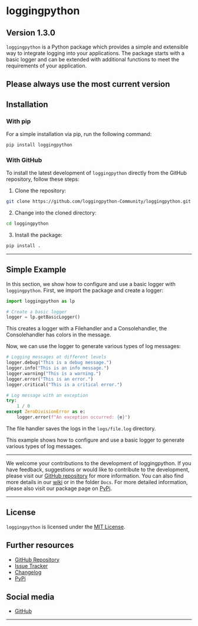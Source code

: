# loggingpython
## Version 1.3.0

`loggingpython` is a Python package which provides a simple and extensible way to integrate logging into your applications. The package starts with a basic logger and can be extended with additional functions to meet the requirements of your application.

Please always use the most current version
---

## Installation

### With pip

For a simple installation via pip, run the following command:
``` bash
pip install loggingpython
```

### With GitHub

To install the latest development of `loggingpython` directly from the GitHub repository, follow these steps:

1. Clone the repository:
``` bash
git clone https://github.com/loggingpython-Community/loggingpython.git
```

2. Change into the cloned directory:
``` bash
cd loggingpython
```

3. Install the package:
``` bash
pip install .
```

---

## Simple Example

In this section, we show how to configure and use a basic logger with `loggingpython`. First, we import the package and create a logger:
``` python
import loggingpython as lp

# Create a basic logger
logger = lp.getBasicLogger()
```

This creates a logger with a Filehandler and a Consolehandler, the Consolehandler has colors in the message.

Now, we can use the logger to generate various types of log messages:

``` python
# Logging messages at different levels
logger.debug("This is a debug message.")
logger.info("This is an info message.")
logger.warning("This is a warning.")
logger.error("This is an error.")
logger.critical("This is a critical error.")

# Log message with an exception
try:
    1 / 0 
except ZeroDivisionError as e:
    logger.error(f"An exception occurred: {e}")
```

The file handler saves the logs in the `logs/file.log` directory.

This example shows how to configure and use a basic logger to generate various types of log messages.

---

We welcome your contributions to the development of loggingpython. If you have feedback, suggestions or would like to contribute to the development, please visit our [GitHub repository](https://github.com/loggingpython-Community/loggingpython) for more information. You can also find more details in our [wiki](https://github.com/loggingpython-Community/loggingpython/wiki) or in the folder `Docs`. For more detailed information, please also visit our package page on [PyPi](https://pypi.org/project/loggingpython).

---

## License

`loggingpython` is licensed under the [MIT License](https://opensource.org/licenses/MIT).

## Further resources

- [GitHub Repository](https://github.com/loggingpython-Community/loggingpython)
- [Issue Tracker](https://github.com/loggingpython-Community/loggingpython/issues)
- [Changelog](https://github.com/loggingpython-Community/loggingpython/blob/main/CHANGELOG.md)
- [PyPi](https://pypi.org/project/loggingpython/)

## Social media

- [GitHub](https://github.com/loggingpython-Community)

---